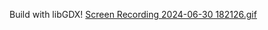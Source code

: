 Build with libGDX!
[Screen Recording 2024-06-30 182126.gif](..%2F..%2FDownloads%2FScreen%20Recording%202024-06-30%20182126.gif)